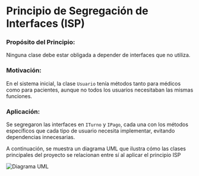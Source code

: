 # Principio de Segregación de Interfaces (ISP)

### Propósito del Principio:
Ninguna clase debe estar obligada a depender de interfaces que no utiliza.

### Motivación:
En el sistema inicial, la clase `Usuario` tenía métodos tanto para médicos como para pacientes, aunque no todos los usuarios necesitaban las mismas funciones.

### Aplicación:
Se segregaron las interfaces en `ITurno` y `IPago`, cada una con los métodos específicos que cada tipo de usuario necesita implementar, evitando dependencias innecesarias.

A continuación, se muestra un diagrama UML que ilustra cómo las clases principales del proyecto se relacionan entre sí al aplicar el principio ISP

 ![Diagrama UML](https://github.com/user-attachments/assets/f2ada9b4-7b52-4eec-9ab5-a3c3388348a9)
